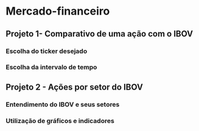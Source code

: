 # Mercado-financeiro
## Projeto 1- Comparativo de uma ação com o IBOV 
### Escolha do ticker desejado 
### Escolha da intervalo de tempo
## Projeto 2 - Ações por setor do IBOV
### Entendimento do IBOV e seus setores 
### Utilização de gráficos e indicadores 
